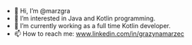 - 👋 Hi, I’m @marzgra
- 👀 I’m interested in Java and Kotlin programming.
- 🌱 I’m currently working as a full time Kotlin developer.
- 📫 How to reach me: www.linkedin.com/in/grazynamarzec 
